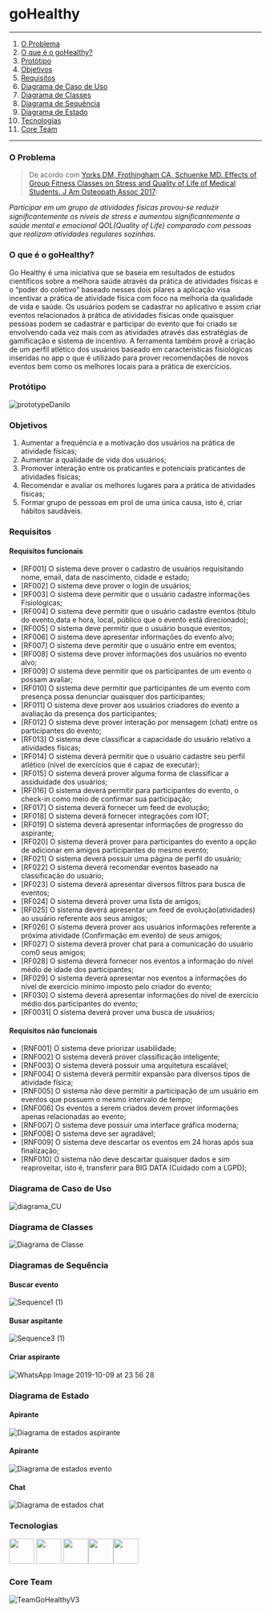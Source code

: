 # goHealthy

*******

1. [O Problema](#problem)  
2. [O que é o goHealthy?](#whatgoHealthy)  
3. [Protótipo](#prototype)  
4. [Objetivos](#statement)  
5. [Requisitos](#Requirements)  
6. [Diagrama de Caso de Uso](#uscd)  
7. [Diagrama de Classes](#cd)  
8. [Diagrama de Sequência](#sd)  
9. [Diagrama de Estado](#std)
10. [Tecnologias](#tec)  
11. [Core Team](#team)  


*******

<div id="problem" />

### O Problema
> De acordo com [Yorks DM, Frothingham CA, Schuenke MD. Effects of Group Fitness Classes on Stress and Quality of Life of Medical Students. J Am Osteopath Assoc 2017](https://www.ncbi.nlm.nih.gov/pubmed/29084328):

*Participar em um grupo de atividades físicas  provou-se reduzir signiﬁcantemente os níveis de stress e
aumentou signiﬁcantemente a saúde mental e  emocional QOL(Quality of Life) comparado com  pessoas que realizam atividades regulares sozinhas.*

<div id="whatgoHealthy" />

### O que é o goHealthy?
   Go Healthy é uma iniciativa que se baseia em resultados de estudos científicos sobre a melhora saúde através da prática de atividades físicas e o “poder do coletivo” baseado nesses dois pilares a aplicação visa incentivar a prática de atividade física com foco na melhoria da qualidade de vida e saúde.
        	Os usuários podem se cadastrar no aplicativo e assim criar eventos relacionados à prática de atividades físicas onde quaisquer pessoas podem se cadastrar e participar do evento que foi criado se envolvendo cada vez mais com as atividades através das estratégias de gamificação e sistema de incentivo.
        	A ferramenta também provê a criação de um perfil atlético dos usuários baseado em características fisiológicas inseridas no app o que é utilizado para prover recomendações de novos eventos bem como os melhores locais para a prática de exercícios.


<div id="prototype" />

### Protótipo

![prototypeDanilo](https://user-images.githubusercontent.com/44952113/67134054-44c45380-f1e6-11e9-9ba3-49a8abbb8517.jpg)


<div id="statement" />

### Objetivos
 1. Aumentar a frequência e a motivação dos usuários na  prática de atividade físicas;
 2. Aumentar a qualidade de vida dos usuários;
 3. Promover interação entre os praticantes e potenciais  praticantes de atividades físicas;
 4. Recomendar e avaliar os melhores lugares para a prática de  atividades físicas;
 5. Formar grupo de pessoas em prol de uma única causa, isto é,  criar hábitos saudáveis.



### Requisitos

<div id="Requirements" /> 

#### Requisitos funcionais

- [RF001] O sistema deve prover o cadastro de usuários requisitando nome, email, data de nascimento, cidade e estado;
- [RF002] O sistema deve prover o login de usuários;
- [RF003] O sistema deve permitir que o usuário cadastre informações Fisiológicas;
- [RF004] O sistema deve permitir que o usuário cadastre eventos (titulo do evento,data e hora, local, público que o evento está direcionado);
- [RF005] O sistema deve permitir que o usuário busque eventos;
- [RF006] O sistema deve apresentar informações do evento alvo; 
- [RF007] O sistema deve permitir que o usuário entre em eventos;
- [RF008] O sistema deve prover informações dos usuários no evento alvo; 
- [RF009] O sistema deve permitir que os participantes de um evento o possam avaliar;
- [RF010] O sistema deve permitir que participantes de um evento com presença possa denunciar quaisquer dos participantes;
- [RF011] O sistema deve prover aos usuários criadores do evento a avaliação da presença dos participantes;
- [RF012] O sistema deve prover interação por mensagem (chat) entre os participantes do evento;
- [RF013] O sistema deve classificar a capacidade do usuário relativo a atividades físicas;
- [RF014] O sistema deverá permitir que o usuário cadastre seu perfil atlético (nível de exercícios que é capaz de executar);
- [RF015] O sistema deverá prover alguma forma de classificar a assiduidade dos usuários;
- [RF016] O sistema deverá permitir para participantes do evento, o check-in como meio de confirmar sua participação;
- [RF017] O sistema deverá fornecer um feed de evolução; 
- [RF018] O sistema deverá fornecer integrações com IOT;
- [RF019] O sistema deverá apresentar informações de progresso do aspirante;
- [RF020] O sistema deverá prover para participantes do evento a opção de adicionar em amigos participantes do mesmo evento;
- [RF021] O sistema deverá possuir uma página de perfil do usuário;
- [RF022] O sistema deverá recomendar eventos baseado na classificação do usuário;
- [RF023] O sistema deverá apresentar diversos filtros para busca de eventos;
- [RF024] O sistema deverá prover uma lista de amigos;
- [RF025] O sistema deverá apresentar um feed de evolução(atividades) ao usuário referente aos seus amigos;
- [RF026] O sistema deverá prover aos usuários informações referente a próxima atividade (Confirmação em evento) de seus amigos;
- [RF027] O sistema deverá prover chat para a comunicação do usuário com0 seus amigos;
- [RF028] O sistema deverá fornecer nos eventos a informação do nível médio de idade dos participantes;
- [RF029] O sistema deverá apresentar nos eventos a informações do nível de exercício mínimo imposto pelo criador do evento;
- [RF030] O sistema deverá apresentar informações do nível de exercício médio dos participantes do evento;
- [RF0031] O sistema deverá prover uma busca de usuários;

#### Requisitos não funcionais

- [RNF001] O sistema deve priorizar usabilidade;
- [RNF002] O sistema deverá prover classificação inteligente;
- [RNF003] O sistema deverá possuir uma arquitetura escalável;
- [RNF004] O sistema deverá permitir expansão para diversos tipos de atividade física;
- [RNF005] O sistema não deve permitir a participação de um usuário em eventos que possuem o mesmo intervalo de tempo;
- [RNF006] Os eventos a serem criados devem prover informações apenas relacionadas ao evento;
- [RNF007] O sistema deve possuir uma interface gráfica moderna;
- [RNF008] O sistema deve ser agradável;
- [RNF009] O sistema deve descartar os eventos em 24 horas após sua finalização;
- [RNF010] O sistema não deve descartar quaisquer dados e sim reaproveitar, isto é, transferir para BIG DATA (Cuidado com a LGPD);

<div id="uscd" />

### Diagrama de Caso de Uso

![diagrama_CU](https://user-images.githubusercontent.com/54459438/67315054-29a25e00-f4dc-11e9-869f-b02ceb1d748b.jpeg)


<div id="cd" />

### Diagrama de Classes

![Diagrama de Classe](https://user-images.githubusercontent.com/44952113/67606004-7a24f000-f756-11e9-8e38-3642a50501ef.png)

<div id="sd" />

### Diagramas de Sequência

#### Buscar evento
![Sequence1 (1)](https://user-images.githubusercontent.com/54459438/67322163-fdd8a580-f4e6-11e9-8f0d-0379a367cb13.jpg)


#### Busar aspitante
![Sequence3 (1)](https://user-images.githubusercontent.com/54459438/67322362-48f2b880-f4e7-11e9-88dc-690ef54979ef.jpg)


#### Criar aspirante
![WhatsApp Image 2019-10-09 at 23 56 28](https://user-images.githubusercontent.com/54459438/67322684-c28aa680-f4e7-11e9-9b8f-6c384009a2c6.jpeg)



<div id="std" />

### Diagrama de Estado

#### Apirante

![Diagrama de estados aspirante](https://user-images.githubusercontent.com/54459438/67324121-b30c5d00-f4e9-11e9-804e-dc6b12e6d6f7.png)

#### Apirante

![Diagrama de estados evento](https://user-images.githubusercontent.com/54459438/67323841-61fc6900-f4e9-11e9-9ceb-d33f53898386.png)

#### Chat

![Diagrama de estados chat](https://user-images.githubusercontent.com/54459438/67324046-97a15200-f4e9-11e9-9738-1594693a6f1b.png)

<div id="tec" />

### Tecnologias
<img src="https://upload.wikimedia.org/wikipedia/commons/thumb/9/99/Unofficial_JavaScript_logo_2.svg/800px-Unofficial_JavaScript_logo_2.svg.png" weigth="50" width="50"> <img src="https://user-images.githubusercontent.com/54459438/67327465-59f2f800-f4ee-11e9-8aeb-9e346223df08.png" weigth="50" width="50"> <img src="https://www.mediapreset.com/wp-content/uploads/2017/02/MediaPreset.com-Node.js-Application-Development-Service.jpg" weigth="50" width="50"><img src="https://user-images.githubusercontent.com/54459438/67327760-d1c12280-f4ee-11e9-88e8-b3fc77416ec6.png" weigth="50" width="50"><img src="https://user-images.githubusercontent.com/54459438/67327832-f3220e80-f4ee-11e9-98d7-a2d2aa75774f.jpg" weigth="50" width="50">


<div id="team" />

### Core Team

![TeamGoHealthyV3](https://user-images.githubusercontent.com/44952113/67019700-7698c580-f0d3-11e9-85ab-ad9c7c361b90.jpg)
